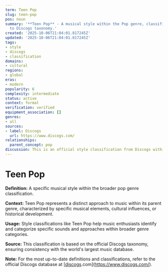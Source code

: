 ```yaml
---
term: Teen Pop
slug: teen-pop
pos: noun
summary: '**Teen Pop** - A musical style within the Pop genre, classified according
  to Discogs taxonomy.'
created: '2025-10-06T21:04:01.817245Z'
updated: '2025-10-06T21:04:01.817245Z'
tags:
- style
- discogs
- classification
domains:
- cultural
regions:
- global
eras:
- modern
popularity: 6
complexity: intermediate
status: active
context: formal
verification: verified
equipment_association: []
genres:
- all
sources:
- label: Discogs
  url: https://www.discogs.com/
relationships:
  parent_concept: pop
discussion: This is an official style classification from Discogs within the Pop genre.
---
```


# Teen Pop

**Definition:** A specific musical style within the broader pop genre classification.

**Context:** Teen Pop represents a distinct approach to music within its parent genre, characterized by specific musical elements, cultural influences, or historical development.

**Usage:** Style classifications like Teen Pop help music enthusiasts identify and categorize specific sounds and approaches within broader genre categories.

**Source:** This classification is based on the official Discogs taxonomy, ensuring consistency with the world's largest music database.

**Note:** For the most up-to-date definitions and classifications, refer to the official Discogs database at [[discogs](../d/discogs.md).com](https://www.discogs.com/).